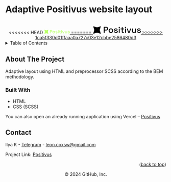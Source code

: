 # Adaptive Positivus website layout 

<a name="readme-top"></a>

<!-- PROJECT LOGO -->
<br />
<div align="center">
<<<<<<< HEAD
  <a href="https://github.com/lostie21yo/positivus">
    <img src="readme-icon.svg" alt="Positivus Logo" width="80" >
=======
  <a href="https://github.com/kilymax/positivus">
    <img src="images\Logo.svg" alt="Positivus Logo" width="150" >
>>>>>>> 1ca5f330d01ffaaa0a727c03e12cbbe2586480d3
  </a>
</div>

<!-- TABLE OF CONTENTS -->
<details>
  <summary>Table of Contents</summary>
  <ol>
    <li>
      <a href="#about-the-project">About The Project</a>
      <ul>
        <li><a href="#built-with">Built With</a></li>
      </ul>
    </li>
    <li><a href="#contact">Contact</a></li>
  </ol>
</details>



<!-- ABOUT THE PROJECT -->
## About The Project

Adaptive layout using HTML and preprocessor SCSS according to the BEM methodology.

<!-- Demo video on YouTube [here]() -->

<!-- <p align="right">(<a href="#readme-top">back to top</a>)</p> -->


### Built With

* HTML
* CSS (SCSS)

<!-- <p align="right">(<a href="#readme-top">back to top</a>)</p> -->

You can also open an already running application using Vercel – [Positivus](https://positivus-dusky.vercel.app/)
<!-- <p align="right">(<a href="#readme-top">back to top</a>)</p> -->


<!-- CONTACT -->
## Contact

Ilya K - [Telegram](https://t.me/leoncox) - leon.coxsw@gmail.com

Project Link: [Positivus](https://github.com/kilymax/positivus)

<p align="right">(<a href="#readme-top">back to top</a>)</p>

<div align="center">
© 2024 GitHub, Inc.
</div>
